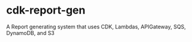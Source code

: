 # cdk-report-gen
A Report generating system that uses CDK, Lambdas, APIGateway, SQS, DynamoDB, and S3
